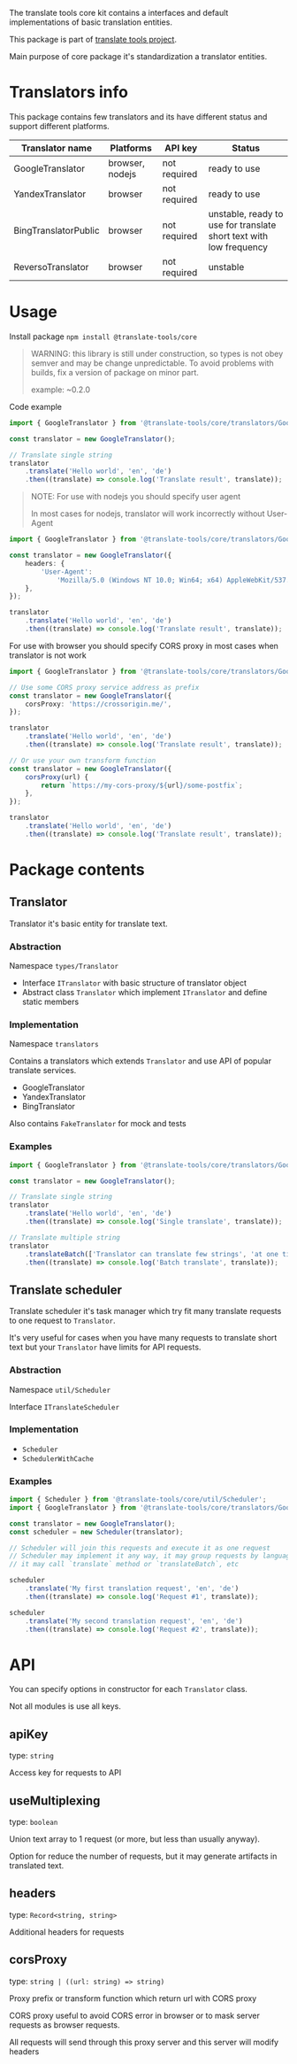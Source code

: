 The translate tools core kit contains a interfaces and default implementations of basic translation entities.

This package is part of [translate tools project](https://github.com/translate-tools).

Main purpose of core package it's standardization a translator entities.

# Translators info

This package contains few translators and its have different status and support different platforms.

| Translator name      | Platforms       | API key      | Status                                                             |
| -------------------- | --------------- | ------------ | ------------------------------------------------------------------ |
| GoogleTranslator     | browser, nodejs | not required | ready to use                                                       |
| YandexTranslator     | browser         | not required | ready to use                                                       |
| BingTranslatorPublic | browser         | not required | unstable, ready to use for translate short text with low frequency |
| ReversoTranslator    | browser         | not required | unstable                                                           |

# Usage

Install package `npm install @translate-tools/core`

> WARNING: this library is still under construction, so types is not obey semver and may be change unpredictable. To avoid problems with builds, fix a version of package on minor part.
>
> example: ~0.2.0

Code example

```ts
import { GoogleTranslator } from '@translate-tools/core/translators/GoogleTranslator';

const translator = new GoogleTranslator();

// Translate single string
translator
	.translate('Hello world', 'en', 'de')
	.then((translate) => console.log('Translate result', translate));
```

> NOTE: For use with nodejs you should specify user agent
>
> In most cases for nodejs, translator will work incorrectly without User-Agent

```ts
import { GoogleTranslator } from '@translate-tools/core/translators/GoogleTranslator';

const translator = new GoogleTranslator({
	headers: {
		'User-Agent':
			'Mozilla/5.0 (Windows NT 10.0; Win64; x64) AppleWebKit/537.36 (KHTML, like Gecko) Chrome/94.0.4606.81 Safari/537.36',
	},
});

translator
	.translate('Hello world', 'en', 'de')
	.then((translate) => console.log('Translate result', translate));
```

For use with browser you should specify CORS proxy in most cases when translator is not work

```ts
import { GoogleTranslator } from '@translate-tools/core/translators/GoogleTranslator';

// Use some CORS proxy service address as prefix
const translator = new GoogleTranslator({
	corsProxy: 'https://crossorigin.me/',
});

translator
	.translate('Hello world', 'en', 'de')
	.then((translate) => console.log('Translate result', translate));

// Or use your own transform function
const translator = new GoogleTranslator({
	corsProxy(url) {
		return `https://my-cors-proxy/${url}/some-postfix`;
	},
});

translator
	.translate('Hello world', 'en', 'de')
	.then((translate) => console.log('Translate result', translate));
```

# Package contents

## Translator

Translator it's basic entity for translate text.

### Abstraction

Namespace `types/Translator`

- Interface `ITranslator` with basic structure of translator object
- Abstract class `Translator` which implement `ITranslator` and define static members

### Implementation

Namespace `translators`

Contains a translators which extends `Translator` and use API of popular translate services.

- GoogleTranslator
- YandexTranslator
- BingTranslator

Also contains `FakeTranslator` for mock and tests

### Examples

```ts
import { GoogleTranslator } from '@translate-tools/core/translators/GoogleTranslator';

const translator = new GoogleTranslator();

// Translate single string
translator
	.translate('Hello world', 'en', 'de')
	.then((translate) => console.log('Single translate', translate));

// Translate multiple string
translator
	.translateBatch(['Translator can translate few strings', 'at one time'], 'en', 'de')
	.then((translate) => console.log('Batch translate', translate));
```

## Translate scheduler

Translate scheduler it's task manager which try fit many translate requests to one request to `Translator`.

It's very useful for cases when you have many requests to translate short text but your `Translator` have limits for API requests.

### Abstraction

Namespace `util/Scheduler`

Interface `ITranslateScheduler`

### Implementation

- `Scheduler`
- `SchedulerWithCache`

### Examples

```ts
import { Scheduler } from '@translate-tools/core/util/Scheduler';
import { GoogleTranslator } from '@translate-tools/core/translators/GoogleTranslator';

const translator = new GoogleTranslator();
const scheduler = new Scheduler(translator);

// Scheduler will join this requests and execute it as one request
// Scheduler may implement it any way, it may group requests by languages or other way,
// it may call `translate` method or `translateBatch`, etc

scheduler
	.translate('My first translation request', 'en', 'de')
	.then((translate) => console.log('Request #1', translate));

scheduler
	.translate('My second translation request', 'en', 'de')
	.then((translate) => console.log('Request #2', translate));
```

# API

You can specify options in constructor for each `Translator` class.

Not all modules is use all keys.

## apiKey

type: `string`

Access key for requests to API

## useMultiplexing

type: `boolean`

Union text array to 1 request (or more, but less than usually anyway).

Option for reduce the number of requests, but it may generate artifacts in translated text.

## headers

type: `Record<string, string>`

Additional headers for requests

## corsProxy

type: `string | ((url: string) => string)`

Proxy prefix or transform function which return url with CORS proxy

CORS proxy useful to avoid CORS error in browser or to mask server requests as browser requests.

All requests will send through this proxy server and this server will modify headers
